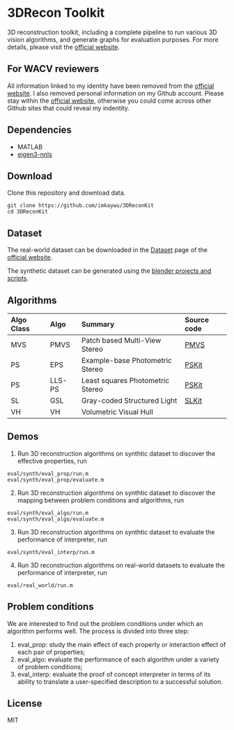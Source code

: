 # 3DRecon Toolkit
3D reconstruction toolkit, including a complete pipeline to run various 3D vision algorithms, and generate graphs for evaluation purposes. For more details, please visit the [official website](https://imkaywu.github.io/3drecon_dataset/software). 

## For WACV reviewers
All information linked to my identity have been removed from the [official website](https://imkaywu.github.io/3drecon_dataset/software). I also removed personal information on my Github account. Please stay within the [official website](https://imkaywu.github.io/3drecon_dataset/software), otherwise you could come across other Github sites that could reveal my indentity.

## Dependencies
* MATLAB
* [eigen3-nnls](https://github.com/hmatuschek/eigen3-nnls)

## Download
Clone this repository and download data.
```
git clone https://github.com/imkaywu/3DReconKit
cd 3DReconKit
```

## Dataset
The real-world dataset can be downloaded in the [Dataset](https://imkaywu.github.io/3drecon_dataset/dataset) page of the [official website](https://imkaywu.github.io/3drecon_dataset).

The synthetic dataset can be generated using the [blender projects and scripts](https://github.com/imkaywu/3d-data-generator).

## Algorithms
| Algo Class |  Algo  | Summary  | Source code |
| :--------- | :----- | :------- | :---------- |
| MVS        | PMVS   | Patch based Multi-View Stereo | [PMVS](https://www.di.ens.fr/pmvs/) |
| PS         | EPS    | Example-base Photometric Stereo | [PSKit](https://github.com/imkaywu/PSKit) |
| PS         | LLS-PS | Least squares Photometric Stereo | [PSKit](https://github.com/imkaywu/PSKit) |
| SL         | GSL    | Gray-coded Structured Light | [SLKit](https://github.com/imkaywu/SLKit) |
| VH         | VH     | Volumetric Visual Hull |

## Demos
1. Run 3D reconstruction algorithms on synthtic dataset to discover the effective properties, run
```
eval/synth/eval_prop/run.m
eval/synth/eval_prop/evaluate.m
```
2. Run 3D reconstruction algorithms on synthtic dataset to discover the mapping between problem conditions and algorithms, run
```
eval/synth/eval_algo/run.m
eval/synth/eval_algo/evaluate.m
```
3. Run 3D reconstruction algorithms on synthtic dataset to evaluate the performance of interpreter, run
```
eval/synth/eval_interp/run.m
```
4. Run 3D reconstruction algorithms on real-world datasets to evaluate the performance of interpreter, run
```
eval/real_world/run.m
```

## Problem conditions
We are interested to find out the problem conditions under which an algorithm performs well. The process is divided into three step:
1. eval_prop: study the main effect of each property or interaction effect of each pair of properties;
2. eval_algo: evaluate the performance of each algorithm under a variety of problem conditions;
3. eval_interp: evaluate the proof of concept interpreter in terms of its ability to translate a user-specified description to a successful solution.

## License
MIT
